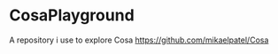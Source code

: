 CosaPlayground
==============

A repository i use to explore Cosa https://github.com/mikaelpatel/Cosa
